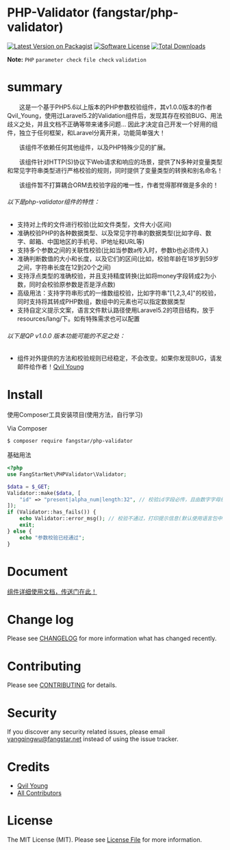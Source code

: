 # PHP-Validator (fangstar/php-validator)


[![Latest Version on Packagist][ico-version]][link-packagist]
[![Software License][ico-license]](LICENSE.md)
[![Total Downloads][ico-downloads]][link-downloads]


**Note:** ```PHP``` ```parameter check``` ```file check``` ```validation```




# summary
　　这是一个基于PHP5.6以上版本的PHP参数校验组件，其v1.0.0版本的作者Qvil_Young，使用过Laravel5.2的Validation组件后，发现其存在校验BUG、用法歧义之处，并且文档不正确等带来诸多问题...
因此才决定自己开发一个好用的组件，独立于任何框架，和Laravel分离开来，功能简单强大！

　　该组件不依赖任何其他组件，以及PHP特殊少见的扩展。

　　该组件针对HTTP(S)协议下Web请求和响应的场景，提供了N多种对变量类型和常见字符串类型进行严格校验的规则，同时提供了变量类型的转换和别名命名！

　　该组件暂不打算耦合ORM去校验字段的唯一性，作者觉得那样做是多余的！

###### 以下是php-validator组件的特性：

  * 支持对上传的文件进行校验(比如文件类型，文件大小区间)
  * 准确校验PHP的各种数据类型、以及常见字符串的数据类型(比如字母、数字、邮箱、中国地区的手机号、IP地址和URL等)
  * 支持多个参数之间的关联性校验(比如当参数a传入时，参数b也必须传入)
  * 准确判断数值的大小和长度，以及它们的区间(比如，校验年龄在18岁到59岁之间，字符串长度在12到20个之间)
  * 支持浮点类型的准确校验，并且支持精度转换(比如将money字段转成2为小数，同时会校验原参数是否是浮点数)
  * 高级用法：支持字符串形式的一维数组校验，比如字符串"[1,2,3,4]"的校验，同时支持将其转成PHP数组，数组中的元素也可以指定数据类型
  * 支持自定义提示文案，语言文件默认路径使用Laravel5.2的项目结构，放于 resources/lang/下。如有特殊需求也可以配置

###### 以下是QP v1.0.0 版本功能可能的不足之处：

  * 组件对外提供的方法和校验规则已经稳定，不会改变。如果你发现BUG，请发邮件给作者！[Qvil Young][link-author]





# Install

使用Composer工具安装项目(使用方法，自行学习)

Via Composer

``` bash
$ composer require fangstar/php-validator
```

基础用法

``` php
<?php
use FangStarNet\PHPValidator\Validator;

$data = $_GET;
Validator::make($data, [
    "id" => "present|alpha_num|length:32", // 校验id字段必传，且由数字字母组成，长度为32
]);
if (Validator::has_fails()) {
    echo Validator::error_msg(); // 校验不通过，打印提示信息(默认使用语言包中的文案)
    exit;
} else {
    echo "参数校验已经通过";
}

```





# Document

[组件详细使用文档，传送门在此！](Document.md)






# Change log

Please see [CHANGELOG](CHANGELOG.md) for more information what has changed recently.





# Contributing

Please see [CONTRIBUTING](CONTRIBUTING.md) for details.






# Security

If you discover any security related issues, please email yangqingwu@fangstar.net instead of using the issue tracker.






# Credits

- [Qvil Young][link-author]
- [All Contributors][link-contributors]







# License

The MIT License (MIT). Please see [License File](LICENSE.md) for more information.








[ico-version]: https://img.shields.io/packagist/v/fangstar/php-validator.svg?style=flat-square
[ico-license]: https://img.shields.io/badge/license-MIT-brightgreen.svg?style=flat-square
[ico-downloads]: https://img.shields.io/packagist/dt/fangstar/php-validator.svg?style=flat-square

[link-packagist]: https://packagist.org/packages/fangstar/php-validator
[link-downloads]: https://packagist.org/packages/fangstar/php-validator
[link-author]: https://github.com/Qvil-Young
[link-contributors]: ../../contributors
